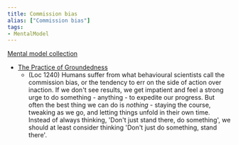```yaml
---
title: Commission bias
alias: ["Commission bias"]
tags:
- MentalModel
---
```

[Mental model collection](notes/Mental%20model%20collection.md)
- [The Practice of Groundedness](notes/B_The%20Practice%20of%20Groundedness.md)
	- (Loc 1240) Humans suffer from what behavioural scientists call the commission bias, or the tendency to err on the side of action over inaction. If we don't see results, we get impatient and feel a strong urge to do something - anything - to expedite our progress. But often the best thing we can do is *nothing* - staying the course, tweaking as we go, and letting things unfold in their own time. Instead of always thinking, 'Don't just stand there, do something', we should at least consider thinking 'Don't just do something, stand there'. 
